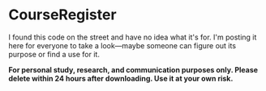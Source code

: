 # CourseRegister
I found this code on the street and have no idea what it's for. I'm posting it here for everyone to take a look—maybe someone can figure out its purpose or find a use for it.

**For personal study, research, and communication purposes only. Please delete within 24 hours after downloading. Use it at your own risk.**
